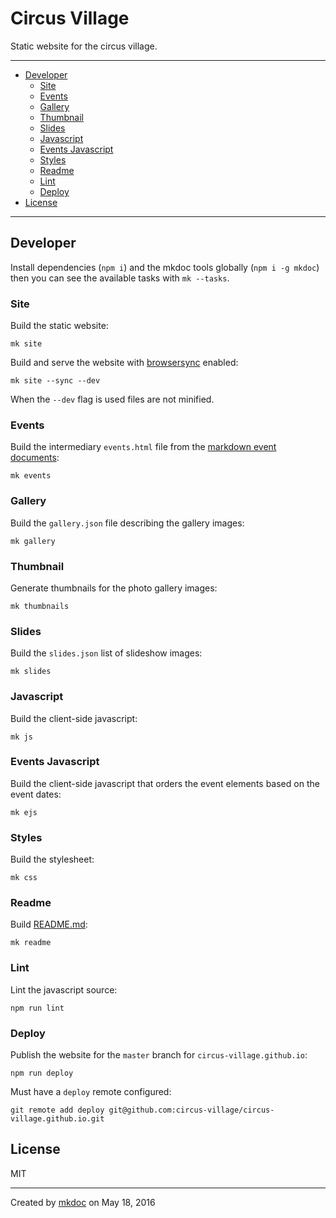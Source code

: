 # Circus Village

Static website for the circus village.

---

- [Developer](#developer)
  - [Site](#site)
  - [Events](#events)
  - [Gallery](#gallery)
  - [Thumbnail](#thumbnail)
  - [Slides](#slides)
  - [Javascript](#javascript)
  - [Events Javascript](#events-javascript)
  - [Styles](#styles)
  - [Readme](#readme)
  - [Lint](#lint)
  - [Deploy](#deploy)
- [License](#license)

---

## Developer

Install dependencies (`npm i`) and the mkdoc tools globally (`npm i -g mkdoc`) then you can see the available tasks with `mk --tasks`.

### Site

Build the static website:

```shell
mk site
```

Build and serve the website with [browsersync][] enabled:

```shell
mk site --sync --dev
```

When the `--dev` flag is used files are not minified.

### Events

Build the intermediary `events.html` file from the [markdown event documents](https://github.com/tmpfs/circus-village/blob/master/doc/events):

```shell
mk events
```

### Gallery

Build the `gallery.json` file describing the gallery images:

```shell
mk gallery
```

### Thumbnail

Generate thumbnails for the photo gallery images:

```shell
mk thumbnails
```

### Slides

Build the `slides.json` list of slideshow images:

```shell
mk slides
```

### Javascript

Build the client-side javascript:

```shell
mk js
```

### Events Javascript

Build the client-side javascript that orders the event elements based on the event dates:

```shell
mk ejs
```

### Styles

Build the stylesheet:

```shell
mk css
```

### Readme

Build [README.md](https://github.com/tmpfs/circus-village/blob/master/README.md):

```shell
mk readme
```

### Lint

Lint the javascript source:

```shell
npm run lint
```

### Deploy

Publish the website for the `master` branch for `circus-village.github.io`:

```shell
npm run deploy
```

Must have a `deploy` remote configured:

```shell
git remote add deploy git@github.com:circus-village/circus-village.github.io.git
```

## License

MIT

---

Created by [mkdoc](https://github.com/mkdoc/mkdoc) on May 18, 2016

[browsersync]: http://browsersync.io
[jshint]: http://jshint.com
[jscs]: http://jscs.info

